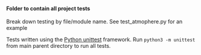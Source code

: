 #### Folder to contain all project tests

Break down testing by file/module name. See test_atmophere.py for an example

Tests written using the [Python unittest](https://docs.python.org/3/library/unittest.html) framework. Run `python3 -m unittest` from main parent directory to run all tests.
